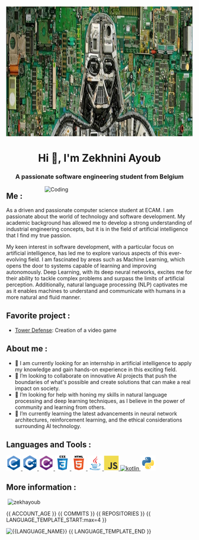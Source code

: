 <p align="center">
  <img src="77.png" width="850" height="350">
</p>

<h1 align="center">Hi 👋, I'm Zekhnini Ayoub</h1>
<h3 align="center">A passionate software engineering student from Belgium</h3>
<img align="right" alt="Coding" width="400" src="https://cdn.dribbble.com/users/1162077/screenshots/3848914/programmer.gif">

 
## Me : 

As a driven and passionate computer science student at ECAM. I am passionate about the world of technology and software development. My academic background has allowed me to develop a strong understanding of industrial engineering concepts, but it is in the field of artificial intelligence that I find my true passion.

My keen interest in software development, with a particular focus on artificial intelligence, has led me to explore various aspects of this ever-evolving field. I am fascinated by areas such as Machine Learning, which opens the door to systems capable of learning and improving autonomously. Deep Learning, with its deep neural networks, excites me for their ability to tackle complex problems and surpass the limits of artificial perception. Additionally, natural language processing (NLP) captivates me as it enables machines to understand and communicate with humans in a more natural and fluid manner.

## Favorite project : 

- [Tower Defense](https://github.com/Zekhayoub/TowerDefense): Creation of a video game

## About me :

- 🔭 I am currently looking for an internship in artificial intelligence to apply my knowledge and gain hands-on experience in this exciting field.
- 👯 I’m looking to collaborate on innovative AI projects that push the boundaries of what's possible and create solutions that can make a real impact on society.
- 🤝 I’m looking for help with honing my skills in natural language processing and deep learning techniques, as I believe in the power of community and learning from others.
- 🌱 I’m currently learning the latest advancements in neural network architectures, reinforcement learning, and the ethical considerations surrounding AI technology.

## Languages and Tools :

<p align="left"> <a href="https://www.cprogramming.com/" target="_blank" rel="noreferrer"> <img src="https://raw.githubusercontent.com/devicons/devicon/master/icons/c/c-original.svg" alt="c" width="40" height="40"/> </a> <a href="https://www.w3schools.com/cpp/" target="_blank" rel="noreferrer"> <img src="https://raw.githubusercontent.com/devicons/devicon/master/icons/cplusplus/cplusplus-original.svg" alt="cplusplus" width="40" height="40"/> </a> <a href="https://www.w3schools.com/cs/" target="_blank" rel="noreferrer"> <img src="https://raw.githubusercontent.com/devicons/devicon/master/icons/csharp/csharp-original.svg" alt="csharp" width="40" height="40"/> </a> <a href="https://www.w3schools.com/css/" target="_blank" rel="noreferrer"> <img src="https://raw.githubusercontent.com/devicons/devicon/master/icons/css3/css3-original-wordmark.svg" alt="css3" width="40" height="40"/> </a> <a href="https://www.w3.org/html/" target="_blank" rel="noreferrer"> <img src="https://raw.githubusercontent.com/devicons/devicon/master/icons/html5/html5-original-wordmark.svg" alt="html5" width="40" height="40"/> </a> <a href="https://www.java.com" target="_blank" rel="noreferrer"> <img src="https://raw.githubusercontent.com/devicons/devicon/master/icons/java/java-original.svg" alt="java" width="40" height="40"/> </a> <a href="https://developer.mozilla.org/en-US/docs/Web/JavaScript" target="_blank" rel="noreferrer"> <img src="https://raw.githubusercontent.com/devicons/devicon/master/icons/javascript/javascript-original.svg" alt="javascript" width="40" height="40"/> </a> <a href="https://kotlinlang.org" target="_blank" rel="noreferrer"> <img src="https://www.vectorlogo.zone/logos/kotlinlang/kotlinlang-icon.svg" alt="kotlin" width="40" height="40"/> </a> <a href="https://www.python.org" target="_blank" rel="noreferrer"> <img src="https://raw.githubusercontent.com/devicons/devicon/master/icons/python/python-original.svg" alt="python" width="40" height="40"/> </a> </p>


## More information :
<p>&nbsp;<img align="center" src="https://github-readme-stats.vercel.app/api?username=zekhayoub&show_icons=true&locale=en" alt="zekhayoub" /></p>
{{ ACCOUNT_AGE }}
{{ COMMITS }}
{{ REPOSITORIES }}
{{ LANGUAGE_TEMPLATE_START:max=4 }} 


![{{LANGUAGE_NAME}}](https://img.shields.io/static/v1?style=plastic&label=%E2%A0%80&color=555&labelColor={{LANGUAGE_COLOR:uri}}&message={{LANGUAGE_NAME:uri}}%EF%B8%B1{{LANGUAGE_PERCENT:uri}}%25)
{{ LANGUAGE_TEMPLATE_END }}
